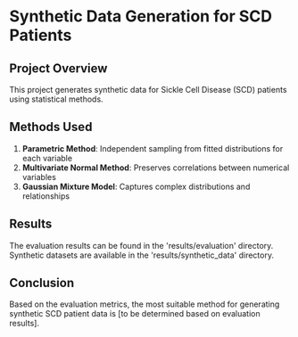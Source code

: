 # Synthetic Data Generation for SCD Patients

## Project Overview
This project generates synthetic data for Sickle Cell Disease (SCD) patients using statistical methods.

## Methods Used
1. **Parametric Method**: Independent sampling from fitted distributions for each variable
2. **Multivariate Normal Method**: Preserves correlations between numerical variables
3. **Gaussian Mixture Model**: Captures complex distributions and relationships

## Results
The evaluation results can be found in the 'results/evaluation' directory.
Synthetic datasets are available in the 'results/synthetic_data' directory.

## Conclusion
Based on the evaluation metrics, the most suitable method for generating synthetic SCD patient data is [to be determined based on evaluation results].
